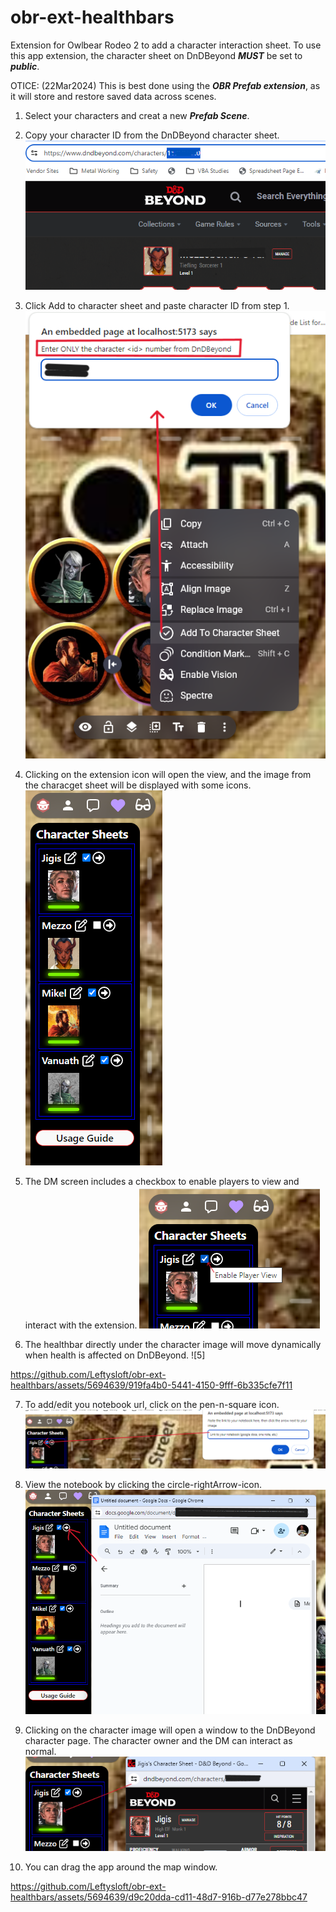 # obr-ext-healthbars

Extension for Owlbear Rodeo 2 to add a character interaction sheet.
To use this app extension, the character sheet on DnDBeyond **_MUST_** be set to **_public_**.

OTICE: (22Mar2024) This is best done using the **_OBR Prefab extension_**, as it will store and restore saved data across scenes.

1. Select your characters and creat a new **_Prefab Scene_**.

2. Copy your character ID from the DnDBeyond character sheet.
   ![1](/screenshots/copy-url.png)

3. Click Add to character sheet and paste character ID from step 1.
   ![2](/screenshots/add-and-paste-url.png)

4. Clicking on the extension icon will open the view, and the image from the characget sheet will be displayed with some icons.
   ![3](/screenshots/dm-view.png)

5. The DM screen includes a checkbox to enable players to view and interact with the extension.
   ![4](/screenshots/enable-player-view.png)

6. The healthbar directly under the character image will move dynamically when health is affected on DnDBeyond.
   ![5]

https://github.com/Leftysloft/obr-ext-healthbars/assets/5694639/919fa4b0-5441-4150-9fff-6b335cfe7f11

7. To add/edit you notebook url, click on the pen-n-square icon.
   ![6](screenshots/edit-notebook-page.png)

8. View the notebook by clicking the circle-rightArrow-icon.
   ![7](/screenshots/view-notebook.png)

9. Clicking on the character image will open a window to the DnDBeyond character page. The character owner and the DM can interact as normal.
   ![8](/screenshots/view-dndb-character.png)

10. You can drag the app around the map window.

https://github.com/Leftysloft/obr-ext-healthbars/assets/5694639/d9c20dda-cd11-48d7-916b-d77e278bbc47
